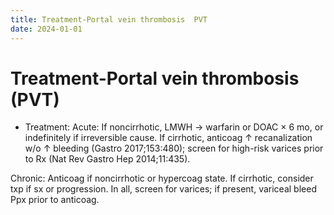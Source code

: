 ```yaml
---
title: Treatment-Portal vein thrombosis  PVT 
date: 2024-01-01
---
```

# Treatment-Portal vein thrombosis (PVT)

* Treatment: Acute: If noncirrhotic, LMWH → warfarin or DOAC × 6 mo, or indefinitely if irreversible cause. If cirrhotic, anticoag ↑ recanalization w/o ↑ bleeding (Gastro 2017;153:480); screen for high-risk varices prior to Rx (Nat Rev Gastro Hep 2014;11:435).

Chronic: Anticoag if noncirrhotic or hypercoag state. If cirrhotic, consider txp if sx or progression. In all, screen for varices; if present, variceal bleed Ppx prior to anticoag.
